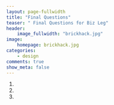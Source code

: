 ```yaml
---
layout: page-fullwidth
title: "Final Questions"
teaser: " Final Questions for Biz Leg"
header:
    image_fullwidth: "brickhack.jpg"
image:
    homepage: brickhack.jpg
categories:
    - design
comments: true
show_meta: false
---
```


1)

2)

3) 